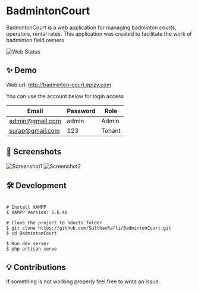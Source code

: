 # BadmintonCourt

BadmintonCourt is a web application for managing badminton courts, operators, rental rates.
This application was created to facilitate the work of badminton field owners

![Web Status](https://img.shields.io/website.svg?url=http://badminton-court.epizy.com&style=for-the-badge)

## ✨ Demo
Web url: http://badminton-court.epizy.com

You can use the account below for login access

| Email  | Password  | Role   |
| --------- | --------- | ------ |
| admin@gmail.com    | admin     | Admin  |
| surap@gmail.com | 123       | Tenant |

## 📸 Screenshots

![Screenshot1](https://cdn.discordapp.com/attachments/626766421086568448/983371662571479040/Web_capture_6-6-2022_21513_badminton-court.epizy.com.jpeg)
![Screenshot2](https://cdn.discordapp.com/attachments/626766421086568448/983371662315630622/Web_capture_6-6-2022_21634_badminton-court.epizy.com.jpeg)

## 🛠️ Development

```

# Install XAMPP
$ XAMPP Version: 5.6.40

# Clone the project to hdocts folder
$ git clone https://github.com/SulthanRafli/BadmintonCourt.git
$ cd BadmintonCourt

$ Run dev server
$ php artisan serve
```

## 💡 Contributions 

If something is not working properly feel free to write an issue.
